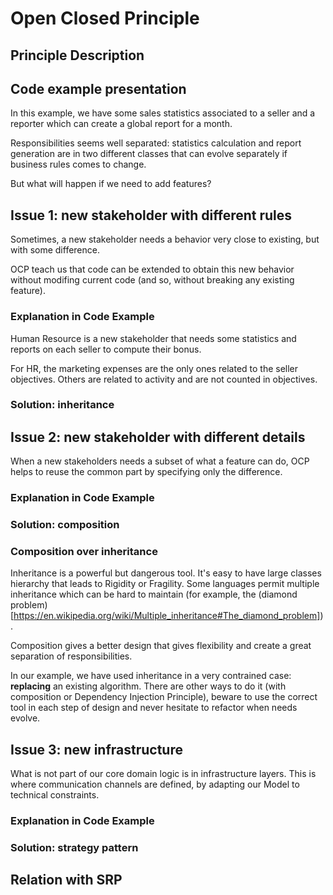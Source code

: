 # Open Closed Principle

## Principle Description

## Code example presentation

In this example, we have some sales statistics associated to a seller and a reporter which can create a global report for a month.

Responsibilities seems well separated: statistics calculation and report generation are in two different classes that can evolve separately if business rules comes to change.

But what will happen if we need to add features?

## Issue 1: new stakeholder with different rules

Sometimes, a new stakeholder needs a behavior very close to existing, but with some difference.

OCP teach us that code can be extended to obtain this new behavior without modifing current code (and so, without breaking any existing feature).

### Explanation in Code Example

Human Resource is a new stakeholder that needs some statistics and reports on each seller to compute their bonus.

For HR, the marketing expenses are the only ones related to the seller objectives. Others are related to activity and are not counted in objectives.

### Solution: inheritance

## Issue 2: new stakeholder with different details

When a new stakeholders needs a subset of what a feature can do, OCP helps to reuse the common part by specifying only the difference.

### Explanation in Code Example

### Solution: composition

### Composition over inheritance

Inheritance is a powerful but dangerous tool. It's easy to have large classes hierarchy that leads to Rigidity or Fragility. Some languages permit multiple inheritance which can be hard to maintain (for example, the (diamond problem)[https://en.wikipedia.org/wiki/Multiple_inheritance#The_diamond_problem]).

Composition gives a better design that gives flexibility and create a great separation of responsibilities.

In our example, we have used inheritance in a very contrained case: **replacing** an existing algorithm. There are other ways to do it (with composition or Dependency Injection Principle), beware to use the correct tool in each step of design and never hesitate to refactor when needs evolve.

## Issue 3: new infrastructure

What is not part of our core domain logic is in infrastructure layers. This is where communication channels are defined, by adapting our Model to technical constraints.

### Explanation in Code Example

### Solution: strategy pattern

## Relation with SRP
